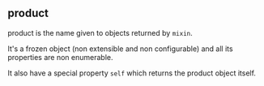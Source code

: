 ## product

product is the name given to objects returned by `mixin`.

It's a frozen object (non extensible and non configurable) and all its properties are non enumerable.

It also have a special property `self` which returns the product object itself.
